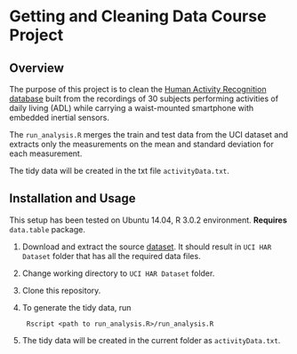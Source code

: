
# Getting and Cleaning Data Course Project


## Overview

The purpose of this project is to clean the [Human Activity Recognition database][1] built from the recordings of 30 subjects performing activities of daily living (ADL) while carrying a waist-mounted smartphone with embedded inertial sensors.

The `run_analysis.R` merges the train and test data from the UCI dataset and extracts only the measurements on the mean and standard deviation for each measurement.

The tidy data will be created in the txt file `activityData.txt`.
	

## Installation and Usage

This setup has been tested on Ubuntu 14.04, R 3.0.2 environment. **Requires** `data.table` package.

1. Download and extract the source [dataset][2]. It should result in `UCI HAR Dataset` folder that has all the required data files.
2. Change working directory to `UCI HAR Dataset` folder.
3. Clone this repository.
4. To generate the tidy data, run 

        Rscript <path to run_analysis.R>/run_analysis.R  
        
5. The tidy data will be created in the current folder as `activityData.txt`.

[1]: http://archive.ics.uci.edu/ml/datasets/Human+Activity+Recognition+Using+Smartphones
[2]: http://archive.ics.uci.edu/ml/machine-learning-databases/00240/UCI%20HAR%20Dataset.zip

